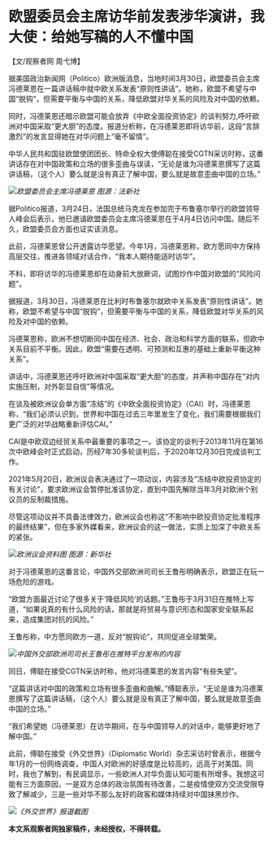# 欧盟委员会主席访华前发表涉华演讲，我大使：给她写稿的人不懂中国

【文/观察者网 周弋博】

据美国政治新闻网（Politico）欧洲版消息，当地时间3月30日，欧盟委员会主席冯德莱恩在一篇讲话稿中就中欧关系发表“原则性讲话”。她称，欧盟不希望与中国“脱钩”，但需要平衡与中国的关系，降低欧盟对华关系的风险及对中国的依赖。

同时，冯德莱恩还暗示欧盟可能会放弃《中欧全面投资协定》的谈判努力,呼吁欧洲对中国采取“更大胆”的态度。报道分析称，在冯德莱恩即将访华前，这段“言辞激烈”的发言显得她在对华问题上“毫不留情”。

中华人民共和国驻欧盟使团团长、特命全权大使傅聪在接受CGTN采访时称，这番讲话存在对中国政策和立场的很多歪曲与误读，“无论是谁为冯德莱恩撰写了这篇讲话稿，（这个人）要么就是没有真正了解中国，要么就是故意歪曲中国的立场。”

![](https://inews.gtimg.com/news_bt/OBT0RB8tYgRVmG9w53AFkfBgCr8Y75ImvpdSOHYFoT-IcAA/1000)_欧盟委员会主席冯德莱恩 图源：法新社_

据Politico报道，3月24日，法国总统马克龙在参加完于布鲁塞尔举行的欧盟领导人峰会后表示，他已邀请欧盟委员会主席冯德莱恩在于4月4日访问中国。随后不久，欧盟委员会方面也证实该消息。

此前，冯德莱恩曾公开透露访华愿望。今年1月，冯德莱恩称，欧方愿同中方保持高层交往，推进各领域对话合作，“我本人期待能适时访华”。

不料，即将访华的冯德莱恩却在动身前大放厥词，试图炒作中国对欧盟的“风险问题”。

据报道，3月30日，冯德莱恩在比利时布鲁塞尔就欧中关系发表“原则性讲话”。她称，欧盟不希望与中国“脱钩”，但需要平衡与中国的关系，降低欧盟对华关系的风险及对中国的依赖。

冯德莱恩称，欧洲不想切断同中国在经济、社会、政治和科学方面的联系，但欧中关系目前不平衡。因此，欧盟“需要在透明、可预测和互惠的基础上重新平衡这种关系”。

讲话中，冯德莱恩还呼吁欧洲对中国采取“更大胆”的态度，并声称中国存在“对内实施压制，对外彰显自信”等情况。

在谈及被欧洲议会单方面“冻结”的《中欧全面投资协定》（CAI）时，冯德莱恩称，“我们必须认识到，世界和中国在过去三年里发生了变化，我们需要根据我们更广泛的对华战略重新评估CAI。”

CAI是中欧双边经贸关系中最重要的事项之一。该协定的谈判于2013年11月在第16次中欧峰会时正式启动，历经7年30多轮谈判后，于2020年12月30日完成谈判工作。

2021年5月20日，欧洲议会表决通过了一项动议，内容涉及“冻结中欧投资协定的有关讨论”，要求欧洲议会暂停批准该协定，直到中国先解除当年3月对欧洲个别议员的反制裁措施。

尽管这项动议并不具备法律效力，欧洲议会也称这“不影响中欧投资协定批准程序的最终结果”，但在多家外媒看来，欧洲议会的这一做法，实质上加深了中欧关系的紧张。

![](https://inews.gtimg.com/news_bt/OtPRkLhcGEzVq59AT05OfxNmmsV6Og3gOOECtHGE5X2JYAA/1000)_欧洲议会资料图
图源：新华社_

对于冯德莱恩的这番言论，中国外交部欧洲司司长王鲁彤明确表示，欧盟正在玩一场危险的游戏。

“欧盟方面最近讨论了很多关于‘降低风险’的话题。”王鲁彤于3月31日在推特上写道，“如果说真的有什么风险的话，那就是将贸易与意识形态和国家安全联系起来，造成集团对抗的风险。”

王鲁彤称，中方愿同欧方一道，反对“脱钩论”，共同促进全球繁荣。

![](https://inews.gtimg.com/news_bt/OI7bDWe9QqMPIo1gJH_TSx91DXwaK301QLa8pFZ4wmj0YAA/1000)_中国外交部欧洲司司长王鲁彤在推特平台发布的内容_

同日，傅聪在接受CGTN采访时称，他对冯德莱恩的发言内容“有些失望”。

“这篇讲话对中国的政策和立场有很多歪曲和曲解。”傅聪表示，“无论是谁为冯德莱恩撰写了这篇讲话稿，（这个人）要么就是没有真正了解中国，要么就是故意歪曲中国的立场。”

“我们希望她（冯德莱恩）在访华期间，在与中国领导人的对话中，能够更好地了解中国。”

此前，傅聪在接受《外交世界》（Diplomatic
World）杂志采访时曾表示，根据今年1月的一份网络调查，中国人对欧洲的好感度是比较高的，远高于对美国。同时，我也了解到，有民调显示，一些欧洲人对华负面认知可能有所增多。我想这可能有三方面原因，一是双方总体的政治氛围有待改善，二是疫情使双方交流受限导致了解减少，三是一些对华不那么友好的政客和媒体持续对中国抹黑炒作。

![](https://inews.gtimg.com/news_bt/OLIzyBp430x9AeGOAnaIoVweOis3_Y6rFIYbvDfW0oWGAAA/1000)_《外交世界》报道截图_

**本文系观察者网独家稿件，未经授权，不得转载。**

